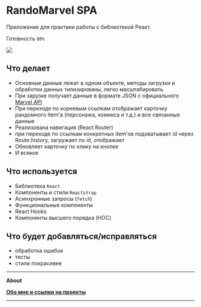 # RandoMarvel SPA

Приложение для практики работы с библиотекой Реакт.

Готовность `80%`

<!-- ![](https://github.com/Areave/RandoMarvel/blob/master/public/screen.png) -->

![](https://github.com/Areave/RandoMarvel/blob/master/public/demonstrate.gif)
## Что делает

- Основные данные лежат в одном объекте, методы загрузки и обработки данных типизированы, легко масштабировать
- При зарузке получает данные в формате JSON с официального [Marvel API](https://developer.marvel.com) 
- При переходе по корневым ссылкам отображает карточку рандомного item'а (персонажа, комикса и т.д.) и все связанные данные
- Реализована навигация (React Router)
- при переходе по ссылкам конкретных item'ов подхватывает id через Route.history, загружает по id, отображает
- Обновляет карточку по клику на кнопке
- И всякое

## Что используется
- Библиотека `React`
- Компоненты и стили `Reactstrap`
- Асинхронные запросы (`fetch`)
- Функциональные компоненты
- React Hooks
- Компоненты высшего порядка (HOC)
## Что будет добавляться/исправляться
- обработка ошибок
- тесты
- стили покрасивее

______________________


**About**

**[Обо мне и ссылки на проекты](https://github.com/Areave/about#readme)**
_____________________
